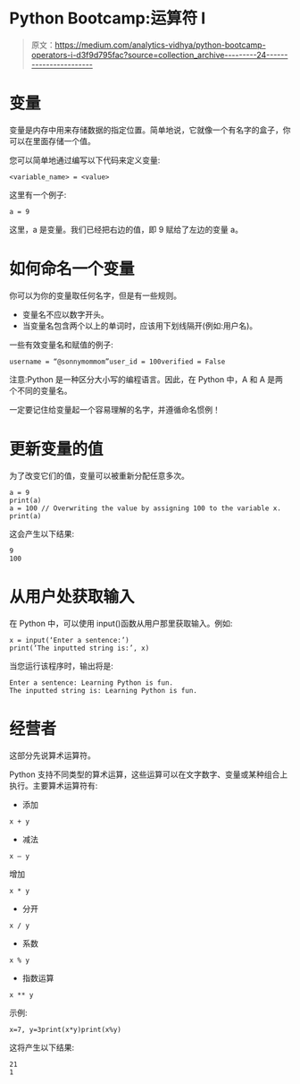 # Python Bootcamp:运算符 I

> 原文：<https://medium.com/analytics-vidhya/python-bootcamp-operators-i-d3f9d795fac?source=collection_archive---------24----------------------->

# 变量

变量是内存中用来存储数据的指定位置。简单地说，它就像一个有名字的盒子，你可以在里面存储一个值。

您可以简单地通过编写以下代码来定义变量:

```
<variable_name> = <value>
```

这里有一个例子:

```
a = 9
```

这里，a 是变量。我们已经把右边的值，即 9 赋给了左边的变量 a。

# 如何命名一个变量

你可以为你的变量取任何名字，但是有一些规则。

*   变量名不应以数字开头。
*   当变量名包含两个以上的单词时，应该用下划线隔开(例如:用户名)。

一些有效变量名和赋值的例子:

```
username = “@sonnymommom”user_id = 100verified = False
```

注意:Python 是一种区分大小写的编程语言。因此，在 Python 中，A 和 A 是两个不同的变量名。

一定要记住给变量起一个容易理解的名字，并遵循命名惯例！

# 更新变量的值

为了改变它们的值，变量可以被重新分配任意多次。

```
a = 9
print(a)
a = 100 // Overwriting the value by assigning 100 to the variable x.
print(a)
```

这会产生以下结果:

```
9
100
```

# 从用户处获取输入

在 Python 中，可以使用 input()函数从用户那里获取输入。例如:

```
x = input(‘Enter a sentence:’)
print(‘The inputted string is:’, x)
```

当您运行该程序时，输出将是:

```
Enter a sentence: Learning Python is fun.
The inputted string is: Learning Python is fun.
```

# 经营者

这部分先说算术运算符。

Python 支持不同类型的算术运算，这些运算可以在文字数字、变量或某种组合上执行。主要算术运算符有:

*   添加

```
x + y
```

*   减法

```
x — y
```

增加

```
x * y
```

*   分开

```
x / y
```

*   系数

```
x % y
```

*   指数运算

```
x ** y
```

示例:

```
x=7, y=3print(x*y)print(x%y)
```

这将产生以下结果:

```
21
1
```